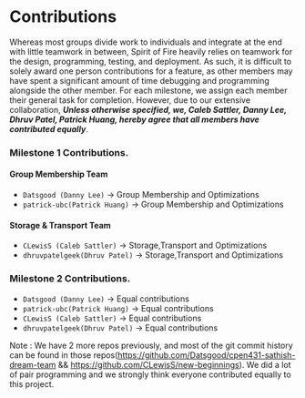 # Contributions
Whereas most groups divide work to individuals and integrate at the end with little teamwork in between, Spirit of Fire heavily relies on teamwork for the design, programming, testing, and deployment. As such, it is difficult to solely award one person contributions for a feature, as other members may have spent a significant amount of time debugging and programming alongside the other member. For each milestone, we assign each member their general task for completion. However, due to our extensive collaboration, ***Unless otherwise specified, we, Caleb Sattler, Danny Lee, Dhruv Patel, Patrick Huang, hereby agree that all members have contributed equally***.

### Milestone 1 Contributions.
#### Group Membership Team
- ````Datsgood (Danny Lee)````			-> Group Membership and Optimizations 
- ````patrick-ubc(Patrick Huang)````	-> Group Membership and Optimizations 

#### Storage & Transport Team
- ````CLewisS (Caleb Sattler)````		-> Storage,Transport and Optimizations 
- ````dhruvpatelgeek(Dhruv Patel)````	-> Storage,Transport and Optimizations 

### Milestone 2 Contributions.
- ````Datsgood (Danny Lee)````			-> Equal contributions
- ````patrick-ubc(Patrick Huang)````	-> Equal contributions
- ````CLewisS (Caleb Sattler)````		-> Equal contributions
- ````dhruvpatelgeek(Dhruv Patel)````	-> Equal contributions


Note : We have 2 more repos previously, and most of the git commit history can be
found in those repos(https://github.com/Datsgood/cpen431-sathish-dream-team && 
https://github.com/CLewisS/new-beginnings). We did a lot of pair programming and
we strongly think everyone contributed equally to this project.
